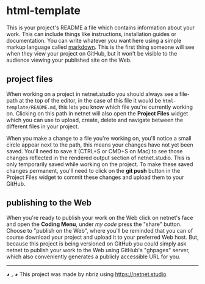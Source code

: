 # html-template

This is your project's README a file which contains information about your work. This can include things like instructions, installation guides or documentation. You can write whatever you want here using a simple markup language called [markdown](https://markdownguide.offshoot.io/basic-syntax/). This is the first thing someone will see when they view your project on GitHub, but it won't be visible to the audience viewing your published site on the Web.

## project files

When working on a project in netnet.studio you should always see a file-path at the top of the editor, in the case of this file it would be `html-template/README.md`, this lets you know which file you're currently working on. Clicking on this path in netnet will also open the **Project Files** widget which you can use to upload, create, delete and navigate between the different files in your project.

When you make a change to a file you're working on, you'll notice a small circle appear next to the path, this means your changes have not yet been saved. You'll need to save it (CTRL+S or CMD+S on Mac) to see those changes reflected in the rendered output section of netnet.studio. This is only temporarily saved while working on the project. To make these saved changes permanent, you'll need to click on the **git push** button in the Project Files widget to commit these changes and upload them to your GitHub.

## publishing to the Web

When you're ready to publish your work on the Web click on netnet's face and open the **Coding Menu**, under *my code* press the "share" button. Choose to "publish on the Web", where you'll be reminded that you can of course download your project and upload it to your preferred Web host. But, because this project is being versioned on GitHub you could simply ask netnet to publish your work to the Web using GitHub's "ghpages" server, which also conveniently generates a publicly accessible URL for you.

----

◕ ◞ ◕ This project was made by nbriz using https://netnet.studio